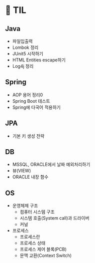 # :seedling: TIL 

## Java
- 파일입출력
- Lombok 정리
- JUnit5 시작하기
- HTML Entities escape하기
- Log4j 정리

## Spring
- AOP 용어 정리0
- Spring Boot 테스트
- Spring에 다국어 적용하기

## JPA
- 기본 키 생성 전략

## DB
- MSSQL, ORACLE에서 날짜 예외처리하기
- 뷰(VIEW)
- ORACLE 내장 함수

## OS
- 운영체제 구조
    - 컴퓨터 시스템 구조
    - 시스템 호출(System call)과 드라이버
    - 커널
- 프로세스
    - 프로세스란
    - 프로세스 상태
    - 프로세스 제어 블록(PCB)
    - 문맥 교환(Context Switch)

